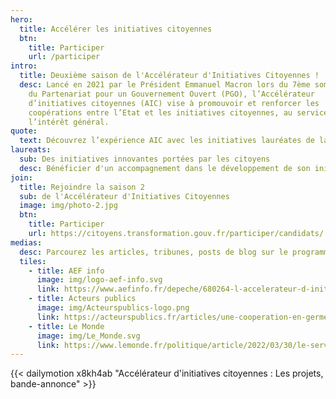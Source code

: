 ```yaml
---
hero:
  title: Accélérer les initiatives citoyennes
  btn:
    title: Participer
    url: /participer
intro:
  title: Deuxième saison de l'Accélérateur d'Initiatives Citoyennes !
  desc: Lancé en 2021 par le Président Emmanuel Macron lors du 7ème sommet mondial
    du Partenariat pour un Gouvernement Ouvert (PGO), l’Accélérateur
    d’initiatives citoyennes (AIC) vise à promouvoir et renforcer les
    coopérations entre l’Etat et les initiatives citoyennes, au service de
    l’intérêt général.
quote:
  text: Découvrez l’expérience AIC avec les initiatives lauréates de la saison 1
laureats:
  sub: Des initiatives innovantes portées par les citoyens
  desc: Bénéficier d'un accompagnement dans le développement de son initiative ...
join:
  title: Rejoindre la saison 2
  sub: de l'Accélérateur d'Initiatives Citoyennes
  image: img/photo-2.jpg
  btn:
    title: Participer
    url: https://citoyens.transformation.gouv.fr/participer/candidats/
medias:
  desc: Parcourez les articles, tribunes, posts de blog sur le programme
  tiles:
    - title: AEF info
      image: img/logo-aef-info.svg
      link: https://www.aefinfo.fr/depeche/680264-l-accelerateur-d-initiatives-citoyennes-tire-le-bilan-de-sa-premiere-promotion
    - title: Acteurs publics
      image: img/Acteurspublics-logo.png
      link: https://acteurspublics.fr/articles/une-cooperation-en-germe-entre-administration-et-citoyens
    - title: Le Monde
      image: img/Le_Monde.svg
      link: https://www.lemonde.fr/politique/article/2022/03/30/le-service-public-se-convertit-timidement-au-mecenat-de-competences_6119801_823448.html
---
```

{{< dailymotion x8kh4ab "Accélérateur d'initiatives citoyennes : Les projets, bande-annonce" >}}